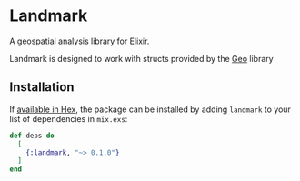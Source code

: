 # Landmark

A geospatial analysis library for Elixir.

Landmark is designed to work with structs provided by the [Geo][geo] library

## Installation

If [available in Hex](https://hex.pm/docs/publish), the package can be installed
by adding `landmark` to your list of dependencies in `mix.exs`:

```elixir
def deps do
  [
    {:landmark, "~> 0.1.0"}
  ]
end
```

[geo]: https://github.com/felt/geo
